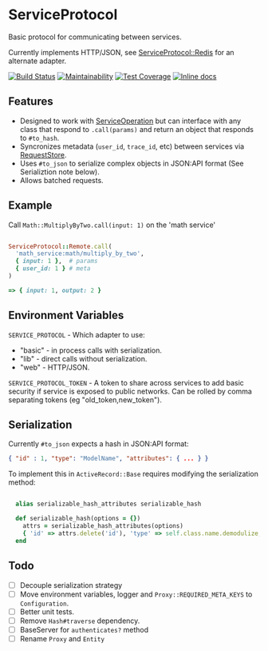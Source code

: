 # ServiceProtocol

Basic protocol for communicating between services.

Currently implements HTTP/JSON, see [ServiceProtocol::Redis](https://github.com/babelian/service_protocol) for an alternate adapter.

[![Build Status](https://www.travis-ci.com/babelian/service_protocol.svg?branch=master)](https://www.travis-ci.com/babelian/service_protocol)
[![Maintainability](https://api.codeclimate.com/v1/badges/01d81d612946de92a132/maintainability)](https://codeclimate.com/github/babelian/service_protocol/maintainability)
[![Test Coverage](https://api.codeclimate.com/v1/badges/01d81d612946de92a132/test_coverage)](https://codeclimate.com/github/babelian/service_protocol/test_coverage)
[![Inline docs](http://inch-ci.org/github/babelian/service_protocol.svg?branch=master)](http://inch-ci.org/github/babelian/service_protocol)

## Features

* Designed to work with [ServiceOperation](https://babelian.semaphoreci.com/projects/service_operation) but can interface with any class that respond to `.call(params)` and return an object that responds to `#to_hash`.
* Syncronizes metadata (`user_id`, `trace_id`, etc) between services via [RequestStore](https://github.com/steveklabnik/request_store).
* Uses `#to_json` to serialize complex objects in JSON:API format (See Serializtion note below).
* Allows batched requests.


## Example

Call `Math::MultiplyByTwo.call(input: 1)` on the 'math service'

```ruby

ServiceProtocol::Remote.call(
  'math_service:math/multiply_by_two',
  { input: 1 },  # params
  { user_id: 1 } # meta
)

=> { input: 1, output: 2 }
```

## Environment Variables

`SERVICE_PROTOCOL` - Which adapter to use:

* "basic" - in process calls with serialization.
* "lib" - direct calls without serialization.
* "web" - HTTP/JSON.

`SERVICE_PROTOCOL_TOKEN` - A token to share across services to add basic security if service is exposed to public networks. Can be rolled by comma separating tokens (eg "old\_token,new\_token").

## Serialization

Currently `#to_json` expects a hash in JSON:API format:

```json
{ "id" : 1, "type": "ModelName", "attributes": { ... } }
```

To implement this in `ActiveRecord::Base` requires modifying the serialization method:

```ruby

  alias serializable_hash_attributes serializable_hash

  def serializable_hash(options = {})
    attrs = serializable_hash_attributes(options)
    { 'id' => attrs.delete('id'), 'type' => self.class.name.demodulize, 'attributes' => attrs }
  end
```

## Todo

- [ ] Decouple serialization strategy
- [ ] Move environment variables, logger and `Proxy::REQUIRED_META_KEYS` to `Configuration`.
- [ ] Better unit tests.
- [ ] Remove `Hash#traverse` dependency.
- [ ] BaseServer for `authenticates?` method
- [ ] Rename `Proxy` and `Entity`